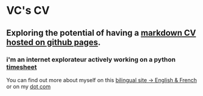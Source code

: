 # VC's CV

## Exploring the potential of having a [markdown CV hosted on github pages](https://tripledoublev.github.io/CV/).

### i'm an internet explorateur actively working on a python [timesheet](https://github.com/tripledoublev/timesheet) 

You can find out more about myself on this [bilingual site -> English & French](https://vincent.charlebois.info/) or on my [dot com](https://vincentcharlebois.com)

